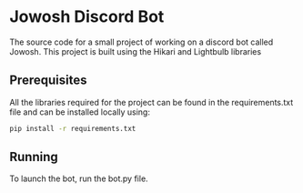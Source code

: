# Jowosh Discord Bot
The source code for a small project of working on a discord bot called Jowosh. This project is built using the Hikari and Lightbulb libraries 

## Prerequisites
All the libraries required for the project can be found in the requirements.txt file and can be installed locally using:
```sh
pip install -r requirements.txt
```

## Running
To launch the bot, run the bot.py file.

